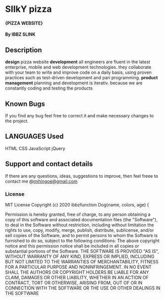 # SlIkY pizza
#### {PIZZA WEBSITE}
#### By IBBZ SLINK
## Description
**design**
pizza website
**development**
all engineers are fluent in the latest enterprise, mobile and web development technologies.
they collaborate with your team to write and improve code on a daily basis, using proven practices such as test-driven development and pari programming.
**product management**
planning and development is iterativ. because we are constantly coding and testing the products
## Known Bugs
If you find any bug feel free to correct it and make necessary changes to the project.
## LANGUAGES Used
HTML
CSS
JavaScript
jQuery
## Support and contact details
If there are any questions, ideas, suggestions to improve,  then feel freee to contact me
@mihingoe@gmail.com
### License
MIT License
Copyright (c) 2020 ibbzfunction Dog(name, colors, age) {

Permission is hereby granted, free of charge, to any person obtaining a copy of this software and associated documentation files (the "Software"), to deal in the Software without restriction, including without limitation the rights to use, copy, modify, merge, publish, distribute, sublicense, and/or sell copies of the Software, and to permit persons to whom the Software is furnished to do so, subject to the following conditions:
The above copyright notice and this permission notice shall be included in all copies or substantial portions of the Software.
THE SOFTWARE IS PROVIDED "AS IS", WITHOUT WARRANTY OF ANY KIND, EXPRESS OR IMPLIED, INCLUDING BUT NOT LIMITED TO THE WARRANTIES OF MERCHANTABILITY, FITNESS FOR A PARTICULAR PURPOSE AND NONINFRINGEMENT. IN NO EVENT SHALL THE AUTHORS OR COPYRIGHT HOLDERS BE LIABLE FOR ANY CLAIM, DAMAGES OR OTHER LIABILITY, WHETHER IN AN ACTION OF CONTRACT, TORT OR OTHERWISE, ARISING FROM, OUT OF OR IN CONNECTION WITH THE SOFTWARE OR THE USE OR OTHER DEALINGS IN THE SOFTWARE